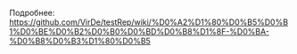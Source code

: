 

Подробнее:
https://github.com/VirDe/testRep/wiki/%D0%A2%D1%80%D0%B5%D0%B1%D0%BE%D0%B2%D0%B0%D0%BD%D0%B8%D1%8F-%D0%BA-%D0%B8%D0%B3%D1%80%D0%B5
